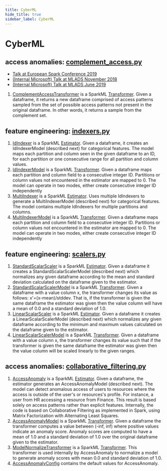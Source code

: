 ```yaml
---
title: CyberML
hide_title: true
sidebar_label: CyberML
---
```


# CyberML

## access anomalies: [complement_access.py](https://github.com/microsoft/SynapseML/blob/master/core/src/main/python/synapse/ml/cyber/anomaly/complement_access.py)
- [Talk at European Spark Conference 2019](https://databricks.com/session_eu19/cybermltoolkit-anomaly-detection-as-a-scalable-generic-service-over-apache-spark)
- [(Internal Microsoft) Talk at MLADS November 2018](https://resnet.microsoft.com/video/42395)
- [(Internal Microsoft) Talk at MLADS June 2019](https://resnet.microsoft.com/video/43618)

1. [ComplementAccessTransformer](https://github.com/microsoft/SynapseML/blob/master/core/src/main/python/synapse/ml/cyber/anomaly/complement_access.py)
   is a SparkML [Transformer](https://spark.apache.org/docs/2.2.0/api/java/index.html?org/apache/spark/ml/Transformer.html).
   Given a dataframe, it returns a new dataframe comprised of access patterns sampled from
   the set of possible access patterns not present in the original dataframe.
   In other words, it returns a sample from the complement set.

## feature engineering: [indexers.py](https://github.com/microsoft/SynapseML/blob/master/core/src/main/python/synapse/ml/cyber/feature/indexers.py)
1. [IdIndexer](https://mmlspark.blob.core.windows.net/docs/1.0.8/pyspark/synapse.ml.cyber.feature.html#synapse.ml.cyber.feature.indexers.IdIndexer)
   is a SparkML [Estimator](https://spark.apache.org/docs/2.2.0/api/java/index.html?org/apache/spark/ml/Estimator.html).
   Given a dataframe, it creates an IdIndexerModel (described next) for categorical features. The model
   maps each partition and column seen in the given dataframe to an ID,
   for each partition or one consecutive range for all partition and column values.
2. [IdIndexerModel](https://mmlspark.blob.core.windows.net/docs/1.0.8/pyspark/synapse.ml.cyber.feature.html#synapse.ml.cyber.feature.indexers.IdIndexerModel)
   is a SparkML [Transformer](https://spark.apache.org/docs/2.2.0/api/java/index.html?org/apache/spark/ml/Transformer.html).
   Given a dataframe maps each partition and column field to a consecutive integer ID.
   Partitions or column values not encountered in the estimator are mapped to 0.
   The model can operate in two modes, either create consecutive integer ID independently
3. [MultiIndexer](https://mmlspark.blob.core.windows.net/docs/1.0.8/pyspark/synapse.ml.cyber.feature.html#synapse.ml.cyber.feature.indexers.MultiIndexer)
   is a SparkML [Estimator](https://spark.apache.org/docs/2.2.0/api/java/index.html?org/apache/spark/ml/Estimator.html).
   Uses multiple IdIndexers to generate a MultiIndexerModel (described next) for categorical features. The model
   contains multiple IdIndexers for multiple partitions and columns.
4. [MultiIndexerModel](https://mmlspark.blob.core.windows.net/docs/1.0.8/pyspark/synapse.ml.cyber.feature.html#synapse.ml.cyber.feature.indexers.MultiIndexerModel)
   is a SparkML [Transformer](https://spark.apache.org/docs/2.2.0/api/java/index.html?org/apache/spark/ml/Transformer.html).
   Given a dataframe maps each partition and column field to a consecutive integer ID.
   Partitions or column values not encountered in the estimator are mapped to 0.
   The model can operate in two modes, either create consecutive integer ID independently

## feature engineering: [scalers.py](https://github.com/microsoft/SynapseML/blob/master/core/src/main/python/synapse/ml/cyber/feature/scalers.py)
1. [StandardScalarScaler](https://mmlspark.blob.core.windows.net/docs/1.0.8/pyspark/synapse.ml.cyber.feature.html#synapse.ml.cyber.feature.scalers.StandardScalarScaler)
   is a SparkML [Estimator](https://spark.apache.org/docs/2.2.0/api/java/index.html?org/apache/spark/ml/Estimator.html).
   Given a dataframe it creates a StandardScalarScalerModel (described next) which normalizes
   any given dataframe according to the mean and standard deviation calculated on the
   dataframe given to the estimator.
2. [StandardScalarScalerModel](https://mmlspark.blob.core.windows.net/docs/1.0.8/pyspark/synapse.ml.cyber.feature.html#synapse.ml.cyber.feature.scalers.StandardScalarScalerModel)
   is a SparkML [Transformer](https://spark.apache.org/docs/2.2.0/api/java/index.html?org/apache/spark/ml/Transformer.html).
   Given a dataframe with a value column x, the transformer changes its value as follows:
   x'=(x-mean)/stddev.  That is, if the transformer is given the same dataframe the estimator
   was given then the value column will have a mean of 0.0 and a standard deviation of 1.0.
3. [LinearScalarScaler](https://mmlspark.blob.core.windows.net/docs/1.0.8/pyspark/synapse.ml.cyber.feature.html#synapse.ml.cyber.feature.scalers.LinearScalarScaler)
   is a SparkML [Estimator](https://spark.apache.org/docs/2.2.0/api/java/index.html?org/apache/spark/ml/Estimator.html).
   Given a dataframe it creates a LinearScalarScalerModel (described next) which normalizes
   any given dataframe according to the minimum and maximum values calculated on the
   dataframe given to the estimator.
4. [LinearScalarScalerModel](https://mmlspark.blob.core.windows.net/docs/1.0.8/pyspark/synapse.ml.cyber.feature.html#synapse.ml.cyber.feature.scalers.LinearScalarScalerModel)
   is a SparkML [Transformer](https://spark.apache.org/docs/2.2.0/api/java/index.html?org/apache/spark/ml/Transformer.html).
   Given a dataframe with a value column x, the transformer changes its value such that
   if the transformer is given the same dataframe the estimator
   was given then the value column will be scaled linearly to the given ranges.

## access anomalies: [collaborative_filtering.py](https://github.com/microsoft/SynapseML/blob/master/core/src/main/python/synapse/ml/cyber/anomaly/collaborative_filtering.py)
1. [AccessAnomaly](https://mmlspark.blob.core.windows.net/docs/1.0.8/pyspark/synapse.ml.cyber.anomaly.html#synapse.ml.cyber.anomaly.collaborative_filtering.AccessAnomaly)
   is a SparkML [Estimator](https://spark.apache.org/docs/2.2.0/api/java/index.html?org/apache/spark/ml/Estimator.html).
   Given a dataframe, the estimator generates an AccessAnomalyModel (described next). The model
   can detect anomalous access of users to resources where the access
   is outside of the user's or resources's profile. For instance, a user from HR accessing
   a resource from Finance. This result is based solely on access patterns rather than explicit features.
   Internally, the code is based on Collaborative Filtering as implemented in Spark, using
   Matrix Factorization with Alternating Least Squares.
2. [AccessAnomalyModel](https://mmlspark.blob.core.windows.net/docs/1.0.8/pyspark/synapse.ml.cyber.anomaly.html#synapse.ml.cyber.anomaly.collaborative_filtering.AccessAnomalyModel)
   is a SparkML [Transformer](https://spark.apache.org/docs/2.2.0/api/java/index.html?org/apache/spark/ml/Transformer.html).
   Given a dataframe the transformer computes a value between (-inf, inf) where positive
   values indicate an anomaly score. Anomaly scores are computed to have a mean of 1.0
   and a standard deviation of 1.0 over the original dataframe given to the estimator.
3. [ModelNormalizeTransformer](https://mmlspark.blob.core.windows.net/docs/1.0.8/pyspark/synapse.ml.cyber.anomaly.html#synapse.ml.cyber.anomaly.collaborative_filtering.ModelNormalizeTransformer)
   is a SparkML [Transformer](https://spark.apache.org/docs/2.2.0/api/java/index.html?org/apache/spark/ml/Transformer.html).
   This transformer is used internally by AccessAnomaly to normalize a model to generate
   anomaly scores with mean 0.0 and standard deviation of 1.0.
4. [AccessAnomalyConfig](https://mmlspark.blob.core.windows.net/docs/1.0.8/pyspark/synapse.ml.cyber.anomaly.html#synapse.ml.cyber.anomaly.collaborative_filtering.AccessAnomalyConfig)
   contains the default values for AccessAnomaly.
